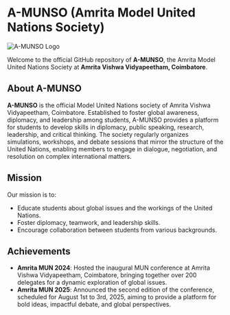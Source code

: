 # A-MUNSO (Amrita Model United Nations Society)

![A-MUNSO Logo](https://mun.cb.amrita.edu/images/logo.png)

Welcome to the official GitHub repository of **A-MUNSO**, the Amrita Model United Nations Society at **Amrita Vishwa Vidyapeetham, Coimbatore**.

## About A-MUNSO

**A-MUNSO** is the official Model United Nations society of Amrita Vishwa Vidyapeetham, Coimbatore. Established to foster global awareness, diplomacy, and leadership among students, A-MUNSO provides a platform for students to develop skills in diplomacy, public speaking, research, leadership, and critical thinking. The society regularly organizes simulations, workshops, and debate sessions that mirror the structure of the United Nations, enabling members to engage in dialogue, negotiation, and resolution on complex international matters.

## Mission

Our mission is to:
- Educate students about global issues and the workings of the United Nations.
- Foster diplomacy, teamwork, and leadership skills.
- Encourage collaboration between students from various backgrounds.

## Achievements

- **Amrita MUN 2024**: Hosted the inaugural MUN conference at Amrita Vishwa Vidyapeetham, Coimbatore, bringing together over 200 delegates for a dynamic exploration of global issues.
- **Amrita MUN 2025**: Announced the second edition of the conference, scheduled for August 1st to 3rd, 2025, aiming to provide a platform for bold ideas, impactful debate, and global perspectives.
